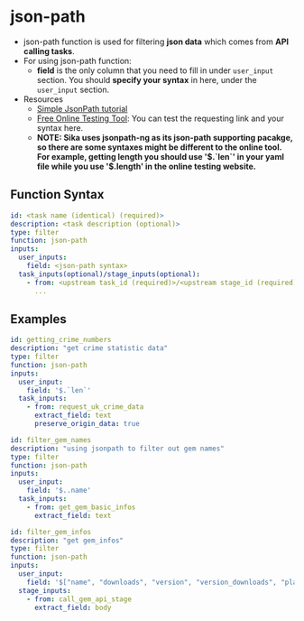 # json-path 
- json-path function is used for filtering **json data** which comes from **API calling tasks**.
- For using json-path function:
  - **field** is the only column that you need to fill in under `user_input` section. You should **specify your syntax** in here, under the `user_input` section.
- Resources
  - [Simple JsonPath tutorial](https://support.smartbear.com/alertsite/docs/monitors/api/endpoint/jsonpath.html)
  - [Free Online Testing Tool](https://codebeautify.org/jsonpath-tester): You can test the requesting link and your syntax here.
  - **NOTE: Sika uses jsonpath-ng as its json-path supporting pacakge, so there are some syntaxes might be different to the online tool. For example, getting length you should use '$.`len`' in your yaml file while you use '$.length' in the online testing website.**


## Function Syntax
```yml
id: <task name (identical) (required)>
description: <task description (optional)>
type: filter 
function: json-path 
inputs:
  user_inputs:
    field: <json-path syntax>
  task_inputs(optional)/stage_inputs(optional):
    - from: <upstream task_id (required)>/<upstream stage_id (required)>
      ...
```

## Examples
```yml
id: getting_crime_numbers
description: "get crime statistic data"
type: filter 
function: json-path 
inputs:
  user_input:
    field: '$.`len`' 
  task_inputs:
    - from: request_uk_crime_data
      extract_field: text
      preserve_origin_data: true
```

```yml
id: filter_gem_names
description: "using jsonpath to filter out gem names"
type: filter
function: json-path 
inputs:
  user_input:
    field: '$..name' 
  task_inputs:
    - from: get_gem_basic_infos 
      extract_field: text
```

```yml
id: filter_gem_infos  
description: "get gem_infos"
type: filter 
function: json-path 
inputs:
  user_input:
    field: '$["name", "downloads", "version", "version_downloads", "platform", "authors", "info", "licenses", "metadata", "sha", "project_uri", "gem_uri", "homepage_uri", "wiki_uri", "documentation_uri", "mailing_list_uri", "source_code_uri", "bug_tracker_uri", "changelog_uri"]' 
  stage_inputs:
    - from: call_gem_api_stage 
      extract_field: body
```
